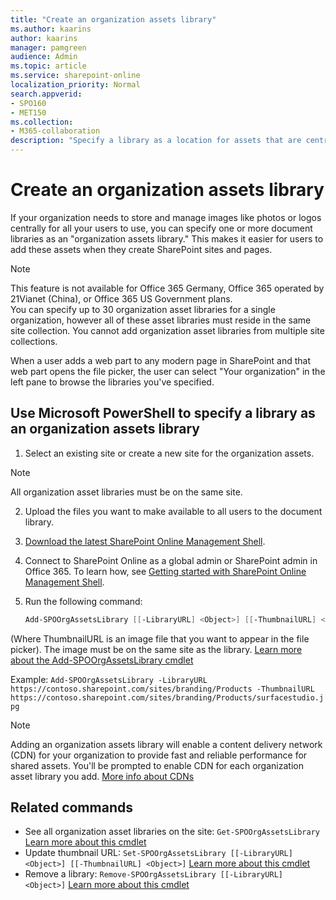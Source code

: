 ```yaml
---
title: "Create an organization assets library"
ms.author: kaarins
author: kaarins
manager: pamgreen
audience: Admin
ms.topic: article
ms.service: sharepoint-online
localization_priority: Normal
search.appverid:
- SPO160
- MET150
ms.collection:  
- M365-collaboration
description: "Specify a library as a location for assets that are centrally stored and managed in your organization."
---
```


# Create an organization assets library

If your organization needs to store and manage images like photos or logos centrally for all your users to use, you can specify one or more document libraries as an "organization assets library." This makes it easier for users to add these assets when they create SharePoint sites and pages.

> [!NOTE]
> This feature is not available for Office 365 Germany, Office 365 operated by 21Vianet (China), or Office 365 US Government plans. <br>You can specify up to 30 organization asset libraries for a single organization, however all of these asset libraries must reside in the same site collection. You cannot add organization asset libraries from multiple site collections.

When a user adds a web part to any modern page in SharePoint and that web part opens the file picker, the user can select "Your organization" in the left pane to browse the libraries you've specified. 

## Use Microsoft PowerShell to specify a library as an organization assets library
  
1. Select an existing site or create a new site for the organization assets.

> [!NOTE]
> All organization asset libraries must be on the same site.

2. Upload the files you want to make available to all users to the document library.

3. [Download the latest SharePoint Online Management Shell](https://go.microsoft.com/fwlink/p/?LinkId=255251).
    
4. Connect to SharePoint Online as a global admin or SharePoint admin in Office 365. To learn how, see [Getting started with SharePoint Online Management Shell](/powershell/sharepoint/sharepoint-online/connect-sharepoint-online).
    
5. Run the following command:
  
    ```PowerShell
    Add-SPOOrgAssetsLibrary [[-LibraryURL] <Object>] [[-ThumbnailURL] <Object>] 
    ```

(Where ThumbnailURL is an image file that you want to appear in the file picker). The image must be on the same site as the library. [Learn more about the Add-SPOOrgAssetsLibrary cmdlet](/powershell/module/sharepoint-online/add-spoorgassetslibrary)

Example: `Add-SPOOrgAssetsLibrary -LibraryURL https://contoso.sharepoint.com/sites/branding/Products -ThumbnailURL https://contoso.sharepoint.com/sites/branding/Products/surfacestudio.jpg`


> [!NOTE]
> Adding an organization assets library will enable a content delivery network (CDN) for your organization to provide fast and reliable performance for shared assets. You'll be prompted to enable CDN for each organization asset library you add. [More info about CDNs](/office365/enterprise/content-delivery-networks)

 
## Related commands 

- See all organization asset libraries on the site: `Get-SPOOrgAssetsLibrary` [Learn more about this cmdlet](/powershell/module/sharepoint-online/get-spoorgassetslibrary) 
- Update thumbnail URL: `Set-SPOOrgAssetsLibrary [[-LibraryURL] <Object>] [[-ThumbnailURL] <Object>]` [Learn more about this cmdlet](/powershell/module/sharepoint-online/set-spoorgassetslibrary) 
- Remove a library: `Remove-SPOOrgAssetsLibrary [[-LibraryURL] <Object>]` [Learn more about this cmdlet](/powershell/module/sharepoint-online/remove-spoorgassetslibrary)



